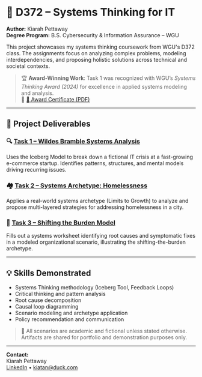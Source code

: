 # 🧠 D372 – Systems Thinking for IT

**Author:** Kiarah Pettaway  
**Degree Program:** B.S. Cybersecurity & Information Assurance – WGU  

This project showcases my systems thinking coursework from WGU's D372 class. The assignments focus on analyzing complex problems, modeling interdependencies, and proposing holistic solutions across technical and societal contexts.

> 🏆 **Award-Winning Work**: Task 1 was recognized with WGU’s *Systems Thinking Award (2024)* for excellence in applied systems modeling and analysis.  
🔗 [📄 Award Certificate (PDF)](../path-to-your-pdf/award-badge.pdf)

---

## 📂 Project Deliverables

### 🔍 [Task 1 – Wildes Bramble Systems Analysis](./task-1-wildes-bramble-analysis.md)
Uses the Iceberg Model to break down a fictional IT crisis at a fast-growing e-commerce startup. Identifies patterns, structures, and mental models driving recurring issues.

### 🏘 [Task 2 – Systems Archetype: Homelessness](./task-2-homelessness-case-archetype.md)
Applies a real-world systems archetype (Limits to Growth) to analyze and propose multi-layered strategies for addressing homelessness in a city.

### 🔄 [Task 3 – Shifting the Burden Model](./task-3-shifting-the-burden.md)
Fills out a systems worksheet identifying root causes and symptomatic fixes in a modeled organizational scenario, illustrating the shifting-the-burden archetype.

---

## 💡 Skills Demonstrated
- Systems Thinking methodology (Iceberg Tool, Feedback Loops)
- Critical thinking and pattern analysis
- Root cause decomposition
- Causal loop diagramming
- Scenario modeling and archetype application
- Policy recommendation and communication

> 📌 All scenarios are academic and fictional unless stated otherwise. Artifacts are shared for portfolio and demonstration purposes only.

---

**Contact:**  
Kiarah Pettaway  
[LinkedIn](https://www.linkedin.com/in/kiarah-pettaway) • kiatan@duck.com
